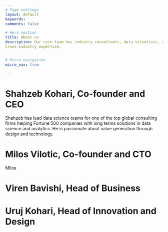 ```yaml
---
# Page settings
layout: default
keywords:
comments: false

# Hero section
title: About us
description: Our core team has industry consultants, data scientists, and user experience experts. With over a decade of parallel experience.
Cross-industry expertise.


# Micro navigation
micro_nav: true

---
```


# Shahzeb Kohari, Co-founder and CEO
Shahzeb has lead data science teams for one of the top global consulting firms helping Fortune 500 companies with long terms solutions in data science and analytics.
He is passionate about value generation through design and technology.


# Milos Vilotic, Co-founder and CTO
Milos 

# Viren Bavishi, Head of Business


# Uruj Kohari, Head of Innovation and Design

